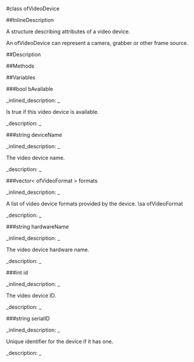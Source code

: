 #class ofVideoDevice


<!--
_visible: True_
_advanced: False_
_istemplated: False_
-->

##InlineDescription

A structure describing attributes of a video device.

An ofVideoDevice can represent a camera, grabber or other frame source.





##Description





##Methods



##Variables



###bool  bAvailable

<!--
_name: bAvailable_
_type: bool _
_access: public_
_version_started: 0.8.0_
_version_deprecated: _
_summary: _
_visible: True_
_constant: True_
_advanced: False_
-->

_inlined_description: _

Is true if this video device is available.

_description: _








<!----------------------------------------------------------------------------->

###string  deviceName

<!--
_name: deviceName_
_type: string _
_access: public_
_version_started: 0.8.0_
_version_deprecated: _
_summary: _
_visible: True_
_constant: True_
_advanced: False_
-->

_inlined_description: _

The video device name.

_description: _








<!----------------------------------------------------------------------------->

###vector<  ofVideoFormat >  formats

<!--
_name: formats_
_type: vector<  ofVideoFormat > _
_access: public_
_version_started: 0.8.0_
_version_deprecated: _
_summary: _
_visible: True_
_constant: True_
_advanced: False_
-->

_inlined_description: _

A list of video device formats provided by the device.
\sa ofVideoFormat

_description: _








<!----------------------------------------------------------------------------->

###string  hardwareName

<!--
_name: hardwareName_
_type: string _
_access: public_
_version_started: 0.8.0_
_version_deprecated: _
_summary: _
_visible: True_
_constant: True_
_advanced: False_
-->

_inlined_description: _

The video device hardware name.

_description: _








<!----------------------------------------------------------------------------->

###int  id

<!--
_name: id_
_type: int _
_access: public_
_version_started: 0.8.0_
_version_deprecated: _
_summary: _
_visible: True_
_constant: True_
_advanced: False_
-->

_inlined_description: _

The video device ID.

_description: _








<!----------------------------------------------------------------------------->

###string serialID

<!--
_name: serialID_
_type: string_
_access: public_
_version_started: 0.9.0_
_version_deprecated: _
_summary: _
_visible: True_
_constant: False_
_advanced: False_
-->

_inlined_description: _

Unique identifier for the device if it has one.

_description: _







<!----------------------------------------------------------------------------->

